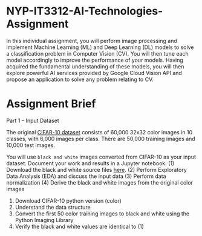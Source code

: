 # NYP-IT3312-AI-Technologies-Assignment
In this individual assignment, you will perform image processing and implement Machine
Learning (ML) and Deep Learning (DL) models to solve a classification problem in Computer
Vision (CV). You will then tune each model accordingly to improve the performance of your
models. Having acquired the fundamental understanding of these models, you will then explore
powerful AI services provided by Google Cloud Vision API and propose an application to solve
any problem relating to CV.

# Assignment Brief

Part 1 – Input Dataset

The original [CIFAR-10 dataset](https://www.cs.toronto.edu/~kriz/cifar.html) consists of 60,000 32x32 color images in 10 classes, with 6,000
images per class. There are 50,000 training images and 10,000 test images.

You will use `black and white` images converted from CIFAR-10 as your input dataset. Document
your work and results in a Jupyter notebook:
(1) Download the black and white source files [here](https://drive.google.com/drive/folders/1Df7euj71zGxIlpCM8DXmYvhu3dptkw9L).
(2) Perform Exploratory Data Analysis (EDA) and discuss the input data
(3) Perform data normalization
(4) Derive the black and white images from the original color images
  1. Download CIFAR-10 python version (color)
  2. Understand the data structure
  3. Convert the first 50 color training images to black and white using the Python Imaging Library
  4. Verify the black and white values are identical to (1)
